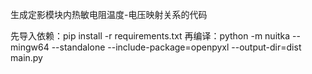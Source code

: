生成定影模块内热敏电阻温度-电压映射关系的代码

先导入依赖：pip install -r requirements.txt
再编译：python -m nuitka --mingw64 --standalone --include-package=openpyxl --output-dir=dist main.py